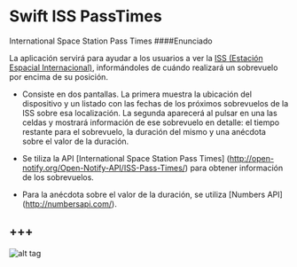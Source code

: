 # Swift ISS PassTimes
International Space Station Pass Times
####Enunciado

La aplicación servirá para ayudar a los usuarios a ver la [ISS (Estación Espacial Internacional)](https://es.wikipedia.org/wiki/Estaci%C3%B3n_Espacial_Internacional), informándoles de cuándo realizará un sobrevuelo por encima de su posición.

* Consiste en dos pantallas. La primera muestra la ubicación del dispositivo y un listado con las fechas de los próximos sobrevuelos de la ISS sobre esa localización. La segunda aparecerá al pulsar en una las celdas y mostrará información de ese sobrevuelo en detalle: el tiempo restante para el sobrevuelo, la duración del mismo y una anécdota sobre el valor de la duración.

* Se tiliza la API [International Space Station Pass Times] (http://open-notify.org/Open-Notify-API/ISS-Pass-Times/) para obtener información de los sobrevuelos.

* Para la anécdota sobre el valor de la duración, se utiliza [Numbers API] (http://numbersapi.com/).
 
+++ 
---

![alt tag](https://camo.githubusercontent.com/00c60501f53f798cb33d5e8f4328dc8256c3d5bd/687474703a2f2f692e696d6775722e636f6d2f4d4c54703436682e6a7067 "Screen Shoots")

